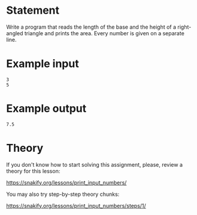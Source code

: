 # Statement

Write a program that reads the length of the base and the height of a right-angled triangle and prints the area. Every number is given on a separate line.

 

# Example input

```
3
5
```

# Example output

```
7.5
```

# Theory

If you don't know how to start solving this assignment, please, review a theory for this lesson:

https://snakify.org/lessons/print_input_numbers/

You may also try step-by-step theory chunks:

https://snakify.org/lessons/print_input_numbers/steps/1/